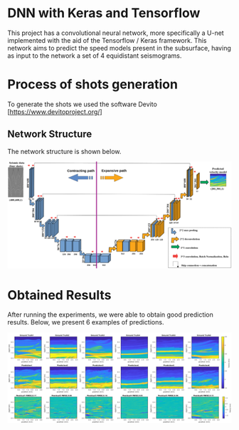 # DNN with Keras and Tensorflow

This project has a convolutional neural network, more specifically a U-net implemented with the aid of the Tensorflow / Keras framework. This network aims to predict the speed models present in the subsurface, having as input to the network a set of 4 equidistant seismograms.


# Process of shots generation
To generate the shots we used the software Devito [https://www.devitoproject.org/] 


## Network Structure 
The network structure is shown below.
  
<img src="./figures/unet.png">



# Obtained Results

After running the experiments, we were able to obtain good prediction results. Below, we present 6 examples of predictions.

<img src="./figures/predict.png">